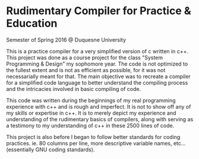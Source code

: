 Rudimentary Compiler for Practice & Education
=
Semester of Spring 2016 @ Duquesne University

This is a practice compiler for a very simplified version of c written in 
c++. This project was done as a course project for the class "System 
Programming & Design" my sophomore year. The code is not optimized to the 
fullest extent and is not as efficient as possible, for it was not 
necessarially meant for that. The main objective was to recreate a compiler 
for a simplified code language to better understand the compiling process 
and the intricacies involved in basic compiling of code.

This code was written during the beginnings of my real programming
experience with c++ and is rough and imperfect. It is not to show off any of
my skills or expertise in c++. It is to merely depict my experience and
understanding of the rudimentary basics of compilers, along with serving as 
a testimony to my understanding of c++ in these 2500 lines of code.

This project is also before I began to follow better standards for coding 
practices. ie. 80 columns per line, more descriptive variable names, etc... (essentially GNU coding standards).
